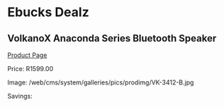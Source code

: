 
# Ebucks Dealz
## VolkanoX Anaconda Series Bluetooth Speaker
[Product Page](https://www.ebucks.com/web/shop/productSelected.do?prodId=866642446&catId=714972256)

Price: R1599.00

Image: /web/cms/system/galleries/pics/prodimg/VK-3412-B.jpg

Savings: 


	